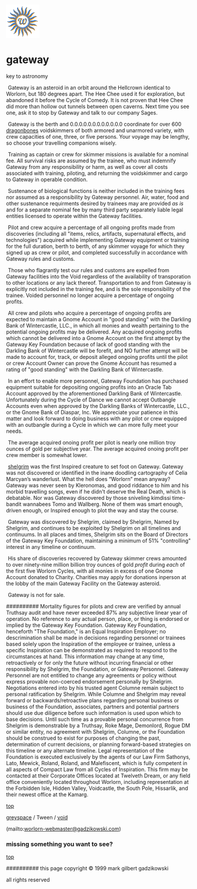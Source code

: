 ![wsun](assets/wsun.gif)

# gateway



key to astronomy

![xparent](assets/xparent.gif)  Gateway is an asteroid in an orbit around the Hellcrown identical to Worlorn, but 180 degrees apart. The Hee Chee used it for exploration, but abandoned it before the Cycle of Comedy. It is not proven that Hee Chee did more than hollow out tunnels between open caverns. Next time you see one, ask it to stop by Gateway and talk to our company Sages.

 
 ![xparent](assets/xparent.gif)  Gateway is the berth and 0.0.0.0.0.0.0.0.0.0.0.0 coordinate for over 600  [dragonbones](dragonbones.md)  voidskimmers of both armored and unarmored variety, with crew capacities of one, three, or five persons. Your voyage may be lengthy, so choose your travelling companions wisely.

  ![xparent](assets/xparent.gif)  Training as captain or crew for skimmer missions is available for a nominal fee. All survival risks are assumed by the trainee, who must indemnify Gateway from any responsibility or harm, as well as cover all costs associated with training, piloting, and returning the voidskimmer and cargo to Gateway in operable condition.

  ![xparent](assets/xparent.gif)  Sustenance of biological functions is neither included in the training fees nor assumed as a responsibility by Gateway personnel. Air, water, food and other sustenance requirments desired by trainees may are provided *as is* and for a separate nominal fee by many third party separately liable legal entities licensed to operate within the Gateway facilities.

  ![xparent](assets/xparent.gif)  Pilot and crew acquire a percentage of all ongoing profits made from discoveries (including all "items, relics, artifacts, supernatural effects, and technologies") acquired while implementing Gateway equipment or training for the full duration, berth to berth, of any skimmer voyage for which they signed up as crew or pilot, and completed successfully in accordance with Gateway rules and customs.

  ![xparent](assets/xparent.gif)  Those who flagrantly test our rules and customs are expelled from Gateway facilities into the Void regardless of the availability of transporation to other locations or any lack thereof. Transportation to and from Gateway is explicitly not included in the training fee, and is the sole responsibility of the trainee. Voided personnel no longer acquire a percentage of ongoing profits.

  ![xparent](assets/xparent.gif)  All crew and pilots who acquire a percentage of ongoing profits are expected to maintain a Gnome Account in "good standing" with the Darkling Bank of Wintercastle, LLC., in which all monies and wealth pertaining to the potential ongoing profits may be delivered. Any acquired ongoing profits which cannot be delivered into a Gnome Account on the first attempt by the Gateway Key Foundation because of lack of good standing with the Darkling Bank of Wintercastle will be forefit, and NO further attempt will be made to account for, track, or deposit alleged ongoing profits until the pilot or crew Account Owner can prove the Gnome Account has resumed a rating of "good standing" with the Darkling Bank of Wintercastle.

  ![xparent](assets/xparent.gif)  In an effort to enable more personnel, Gateway Foundation has purchased equipment suitable for depositing ongoing profits into an Oracle Tab Account approved by the aforementioned Darkling Bank of Wintercastle. Unfortunately during the Cycle of Dance we cannot accept Outbangle Accounts even when approved by the Darkling Banks of Wintercastle, LLC., or the Gnome Bank of Diaspar, Inc. We appreciate your patience in this matter and look forward to doing business with any pilot or crew equipped with an outbangle during a Cycle in which we can more fully meet your needs.

  ![xparent](assets/xparent.gif)  The average acquired onoing profit per pilot is nearly one million troy ounces of gold per subjective year. The average acquired onoing profit per crew member is somewhat lower. 







 
 ![xparent](assets/xparent.gif)   [shelgrim](shelgrim.md)  was the first Inspired creature to set foot on Gateway. Gateway was not discovered or identified in the inane doodling cartography of Celia Marcyan’s wanderlust. What the hell does “Worlorn” mean anyway? Gateway was never seen by Kleronomas, and good riddance to him and his morbid travelling songs, even if he didn't deserve the Real Death, which is debatable. Nor was Gateway discovered by those sniveling kimdissi time-bandit wannabees Tomo and Wallberg. None of them was smart enough, driven enough, or Inspired enough to plot the way and stay the course.

  ![xparent](assets/xparent.gif)  Gateway was discovered by Shelgrim, claimed by Shelgrim, Named by Shelgrim, and continues to be exploited by Shelgrim on all timelines and continuums. In all places and times, Shelgrim sits on the Board of Directors of the Gateway Key Foundation, maintaining a minimum of 51% "controlling" interest in any timeline or continuum. 

 


 ![xparent](assets/xparent.gif)  His share of discoveries recovered by Gateway skimmer crews amounted to over ninety-nine million billion troy ounces of gold *profit* during *each* of the first five Worlorn Cycles, with all monies in excess of one Gnome Account donated to Charity. Charities may apply for donations inperson at the lobby of the main Gateway Facility on the Gateway asteroid.

 


 ![xparent](assets/xparent.gif)  Gateway is not for sale. 



##########  Mortality figures for pilots and crew are verified by annual Truthsay audit and have never exceeded 87% any subjective linear year of operation. No reference to any actual person, place, or thing is endorsed or implied by the Gateway Key Foundation. Gateway Key Foundation, henceforth "The Foundation," is an Equal Inspiration Employer; no descrimination shall be made in decisions regarding personnel or trainees based solely upon the Inspiration of the employee or trainee, unless a specific Inspiration can be demonstrated as required to respond to the circumstances at hand. This information may change at any time, retroactively or for only the future without incurring financial or other responsibility by Shelgrim, the Foundation, or Gateway Personnel. Gateway Personnel are not entitled to change any agreements or policy without express provable non-coerced endorsement personally by Shelgrim. Negotiations entered into by his trusted agent Columne remain subject to personal ratification by Shelgrim. While Columne and Shelgrim may reveal forward or backwards/retroactive plans regarding personal business or business of the Foundation, associates, partners and potential partners should use due diligence before such information is used upon which to base decisions. Until such time as a provable personal concurrence from Shelgrim is demonstrable by a Truthsay, Roke Mage, Demonlord, Rogue DM or similar entity, no agreement with Shelgrim, Columne, or the Foundation should be construed to exist for purposes of changing the past, determination of current decisions, or planning forward-based strategies on this timeline or any alternate timeline. Legal representation of the Foundation is executed exclusively by the agents of our Law Firm Sathonys, Lato, Mewick, Roland, Roland, and Malefiscent, which is fully competent in all aspects of Compact Law from all Cycles of Inspiration. This firm may be contacted at their Corporate Offices located at Twelveth Dream, or any field office conveniently located throughout Worlorn, including representation at the Forbidden Isle, Hidden Valley, Voidcastle, the South Pole, Hissarlik, and their newest office at the Kamarg. 




 



 [top](#top) 

  [greyspace](greyspace.md)  / Tween /  [void](void.md)  

 (mailto:worlorn-webmaster@gadzikowski.com) 


### missing something you want to see?



 [top](#top) 


########## this page copyright © 1999 mark gilbert gadzikowski

all rights reserved